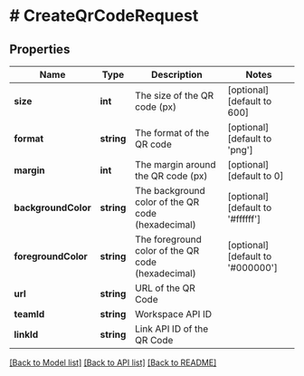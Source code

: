 # # CreateQrCodeRequest

## Properties

Name | Type | Description | Notes
------------ | ------------- | ------------- | -------------
**size** | **int** | The size of the QR code (px) | [optional] [default to 600]
**format** | **string** | The format of the QR code | [optional] [default to 'png']
**margin** | **int** | The margin around the QR code (px) | [optional] [default to 0]
**backgroundColor** | **string** | The background color of the QR code (hexadecimal) | [optional] [default to '#ffffff']
**foregroundColor** | **string** | The foreground color of the QR code (hexadecimal) | [optional] [default to '#000000']
**url** | **string** | URL of the QR Code |
**teamId** | **string** | Workspace API ID |
**linkId** | **string** | Link API ID of the QR Code |

[[Back to Model list]](../../README.md#models) [[Back to API list]](../../README.md#endpoints) [[Back to README]](../../README.md)
